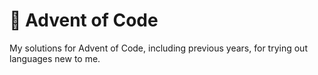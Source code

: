 # 🎄 Advent of Code

My solutions for Advent of Code, including previous years, for trying out languages new to me.
